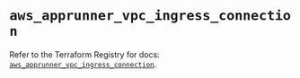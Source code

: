 # `aws_apprunner_vpc_ingress_connection`

Refer to the Terraform Registry for docs: [`aws_apprunner_vpc_ingress_connection`](https://registry.terraform.io/providers/hashicorp/aws/5.95.0/docs/resources/apprunner_vpc_ingress_connection).
